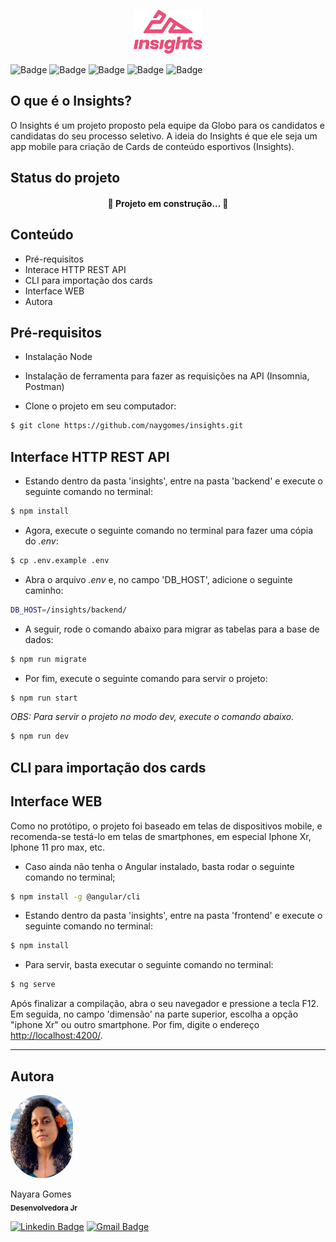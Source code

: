 <p align="center">
    <img src="./frontend/src/assets/brand-insights@3x.svg" height="70" alt="duet logo"/>
    <br/>
</p>

  
![Badge](https://img.shields.io/badge/Angular-DD0031?style=for-the-badge&logo=angular&logoColor=white)
![Badge](https://img.shields.io/badge/Node.js-43853D?style=for-the-badge&logo=node.js&logoColor=white) 
![Badge](https://img.shields.io/badge/Express.js-1b1d20?style=for-the-badge&logo=express&logoColor=white)
![Badge](https://img.shields.io/badge/sqlite-3498DB?style=for-the-badge&logo=sqlite&logoColor=white) 
![Badge](https://img.shields.io/badge/sequelize-31426b?style=for-the-badge&logo=sequelize&logoColor=white) 


## O que é o Insights?
O Insights é um projeto proposto pela equipe da Globo para os candidatos e candidatas do seu processo seletivo. A ideia do Insights é que ele seja um app mobile para criação de Cards de conteúdo esportivos (Insights).

## Status do projeto
  <h4 align="center"> 
	🚧  Projeto em construção...  🚧
  </h4>

## Conteúdo
 * Pré-requisitos
 * Interace HTTP REST API
 * CLI para importação dos cards
 * Interface WEB
 * Autora
 
## Pré-requisitos

- Instalação Node
- Instalação de ferramenta para fazer as requisições na API (Insomnia, Postman)	

- Clone o projeto em seu computador:
``` bash
$ git clone https://github.com/naygomes/insights.git
```

## Interface HTTP REST API

+ Estando dentro da pasta 'insights', entre na pasta 'backend' e execute o seguinte comando no terminal:
``` bash
$ npm install
```
+ Agora, execute o seguinte comando no terminal para fazer uma cópia do *.env*:
``` bash
$ cp .env.example .env
```
+ Abra o arquivo *.env* e, no campo 'DB_HOST', adicione o seguinte caminho:
``` bash
DB_HOST=/insights/backend/
```
+ A seguir, rode o comando abaixo para migrar as tabelas para a base de dados:
``` bash
$ npm run migrate
```
+ Por fim, execute o seguinte comando para servir o projeto:
``` bash
$ npm run start
```
*OBS: Para servir o projeto no modo dev, execute o comando abaixo.*
``` bash
$ npm run dev
```

## CLI para importação dos cards

## Interface WEB

Como no protótipo, o projeto foi baseado em telas de dispositivos mobile, e recomenda-se testá-lo em telas de smartphones, em especial Iphone Xr, Iphone 11 pro max, etc.

+ Caso ainda não tenha o Angular instalado, basta rodar o seguinte comando no terminal;
``` bash
$ npm install -g @angular/cli
```
+ Estando dentro da pasta 'insights', entre na pasta 'frontend' e execute o seguinte comando no terminal:
``` bash
$ npm install
```
+ Para servir, basta executar o seguinte comando no terminal:
``` bash
$ ng serve
```

Após finalizar a compilação, abra o seu navegador e pressione a tecla F12. Em seguida, no campo 'dimensão' na parte superior, escolha a opção "iphone Xr" ou outro smartphone. Por fim, digite o endereço <a href="http://localhost:4200/">http://localhost:4200/</a>.

---
## Autora
 <img style="border-radius: 50px;" src="./frontend/src/assets/nayara.jpeg" width="100" alt="foto da autora"/>
 <br />
 
 Nayara Gomes<br/>
 <sub><b>Desenvolvedora Jr</b></sub>

[![Linkedin Badge](https://img.shields.io/badge/-Nayara-blue?style=flat-square&logo=Linkedin&logoColor=white&link=https://www.linkedin.com/in/nayara-gomes-15727756/)](https://www.linkedin.com/in/nayara-gomes-15727756/) 
[![Gmail Badge](https://img.shields.io/badge/-nayara.gomes13@poli.ufrj.br-c14438?style=flat-square&logo=Gmail&logoColor=white&link=mailto:nayara.gomes13@poli.ufrj.br)](mailto:nayara.gomes13@poli.ufrj.br)

